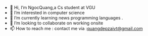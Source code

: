 - 👋 Hi, I’m NgocQuang,a Cs student at  VGU
- 👀 I’m interested in computer science
- 🌱 I’m currently learning news programming languages .
- 💞️ I’m looking to collaborate on working onsite
- 📫 How to reach me :
contact me via :quangdepzaivt@gmail.com

<!---
Quangoateo/Quangoateo is a ✨ special ✨ repository because its `README.md` (this file) appears on your GitHub profile.
You can click the Preview link to take a look at your changes.
--->
